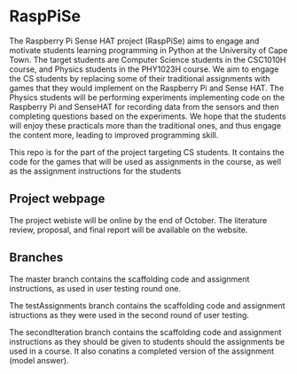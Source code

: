 # RaspPiSe

The Raspberry Pi Sense HAT project (RaspPiSe) aims to engage
and motivate students learning programming in Python at the
University of Cape Town. The target students are Computer Science
students in the CSC1010H course, and Physics students in the
PHY1023H course. We aim to engage the CS students by replacing
some of their traditional assignments with games that they would
implement on the Raspberry Pi and Sense HAT. The Physics students
will be performing experiments implementing code on the
Raspberry Pi and SenseHAT for recording data from the sensors
and then completing questions based on the experiments. We hope
that the students will enjoy these practicals more than the traditional
ones, and thus engage the content more, leading to improved
programming skill.

This repo is for the part of the project targeting CS students. It contains the code for the games that will be used as assignments in the course, as well as the assignment instructions for the students

## Project webpage

The project webiste will be online by the end of October. The literature review, proposal, and final report will be available on the website.

## Branches

The master branch contains the scaffolding code and assignment instructions, as used in user testing round one.

The testAssignments branch contains the scaffolding code and assignment istructions as they were used in the second round of user testing.

The secondIteration branch contains the scaffolding code and assignment instructions as they should be given to students should the assignments be used in a course. It also conatins a completed version of the assignment (model answer).
